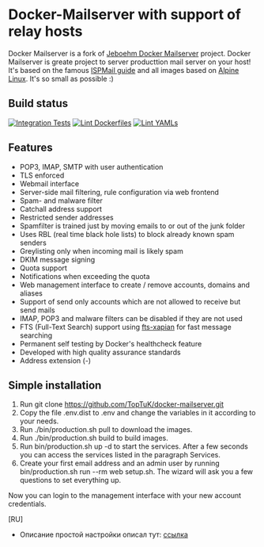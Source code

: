 Docker-Mailserver with support of relay hosts
=================

Docker Mailserver is a fork of [Jeboehm Docker Mailserver](https://github.com/jeboehm/docker-mailserver) project.
Docker Mailserver is greate project to server producttion mail server on your host! It's based on the famous [ISPMail guide](https://workaround.org/ispmail/) and all images based on [Alpine Linux](https://alpinelinux.org). It's so small as possible :)

Build status
------------
[![Integration Tests](https://github.com/TopTuK/docker-mailserver/actions/workflows/integration-tests.yml/badge.svg)](https://github.com/TopTuK/docker-mailserver/actions/workflows/integration-tests.yml)
[![Lint Dockerfiles](https://github.com/TopTuK/docker-mailserver/actions/workflows/lint-dockerfile.yml/badge.svg)](https://github.com/TopTuK/docker-mailserver/actions/workflows/lint-dockerfile.yml)
[![Lint YAMLs](https://github.com/TopTuK/docker-mailserver/actions/workflows/lint-yaml.yml/badge.svg)](https://github.com/TopTuK/docker-mailserver/actions/workflows/lint-yaml.yml)

Features
--------
- POP3, IMAP, SMTP with user authentication
- TLS enforced
- Webmail interface
- Server-side mail filtering, rule configuration via web frontend
- Spam- and malware filter
- Catchall address support
- Restricted sender addresses
- Spamfilter is trained just by moving emails to or out of the junk folder
- Uses RBL (real time black hole lists) to block already known spam senders
- Greylisting only when incoming mail is likely spam
- DKIM message signing
- Quota support
- Notifications when exceeding the quota
- Web management interface to create / remove accounts, domains and aliases
- Support of send only accounts which are not allowed to receive but send mails
- IMAP, POP3 and malware filters can be disabled if they are not used
- FTS (Full-Text Search) support using [fts-xapian](https://github.com/grosjo/fts-xapian) for fast message searching
- Permanent self testing by Docker's healthcheck feature
- Developed with high quality assurance standards
- Address extension (-)

Simple installation
--------
1. Run git clone https://github.com/TopTuK/docker-mailserver.git
2. Copy the file .env.dist to .env and change the variables in it according to your needs.
3. Run ./bin/production.sh pull to download the images.
4. Run ./bin/production.sh build to build images.
5. Run bin/production.sh up -d to start the services.
After a few seconds you can access the services listed in the paragraph Services.
6. Create your first email address and an admin user by running bin/production.sh run --rm web setup.sh. The wizard will ask you a few questions to set everything up.

Now you can login to the management interface with your new account credentials.

[RU]
- Описание простой настройки описал тут: [ссылка](https://teletype.in/@toptuk/8IqqNLs9dst)